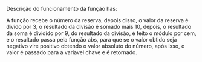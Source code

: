 ﻿Descrição do funcionamento da função has: 

A função recebe o número da reserva, depois disso, o valor da reserva é divido por 3, o resultado da divisão é somado mais 10, depois, o resultado da soma é dividido por 9, do resultado da divisão, é feito o módulo por cem, e o resultado passa pela função abs, para que se o valor obtido seja negativo vire positivo obtendo o valor absoluto do número, após isso, o valor é passado para a variavel chave e é retornado.
